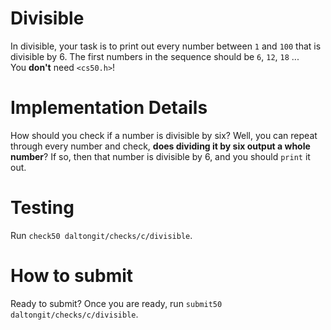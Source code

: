 # Divisible
In divisible, your task is to print out every number between `1` and `100` that is divisible
by 6. The first numbers in the sequence should be `6`, `12`, `18` ...  
You **don't** need `<cs50.h>`!

# Implementation Details
How should you check if a number is divisible by six? Well, you can repeat through every number
and check, **does dividing it by six output a whole number**?
If so, then that number is divisible by 6, and you should `print` it out.

# Testing
Run
`check50 daltongit/checks/c/divisible`.

# How to submit
Ready to submit? Once you are ready, run
`submit50 daltongit/checks/c/divisible`.
